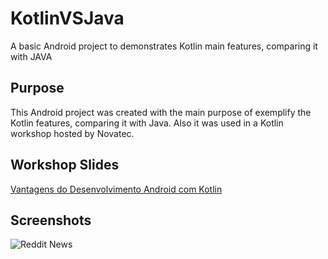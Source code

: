 # KotlinVSJava
A basic Android project to demonstrates Kotlin main features, comparing it with JAVA 

## Purpose
This Android project was created with the main purpose of exemplify the Kotlin features, comparing it with Java. Also it was used in a Kotlin workshop hosted by Novatec.

## Workshop Slides
[Vantagens do Desenvolvimento Android com Kotlin ](http://slides.com/tiagomissao/deck-1#/)

## Screenshots
![Reddit News](https://raw.githubusercontent.com/tmissao/KotlinVSJava/master/pictures/screenshot.png)
